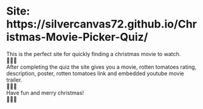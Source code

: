 <h1>Site: https://silvercanvas72.github.io/Christmas-Movie-Picker-Quiz/</h1>


This is the perfect site for quickly finding a christmas movie to watch.
</br>
🌟🎁🎄
</br>
After completing the quiz the site gives you a movie, rotten tomatoes rating, description, poster, rotten tomatoes link and embedded youtube movie trailer.
</br>
🎁🎄🌟
</br>
Have fun and merry christmas! 
</br>
🎄🌟🎁

